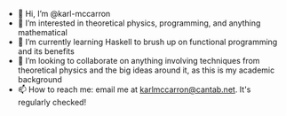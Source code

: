 - 👋 Hi, I’m @karl-mccarron
- 👀 I’m interested in theoretical physics, programming, and anything mathematical
- 🌱 I’m currently learning Haskell to brush up on functional programming and its benefits
- 💞️ I’m looking to collaborate on anything involving techniques from theoretical physics and the big ideas around it, as this is my academic background
- 📫 How to reach me: email me at karlmccarron@cantab.net. It's regularly checked!

<!---
karl-mccarron/karl-mccarron is a ✨ special ✨ repository because its `README.md` (this file) appears on your GitHub profile.
You can click the Preview link to take a look at your changes.
--->
